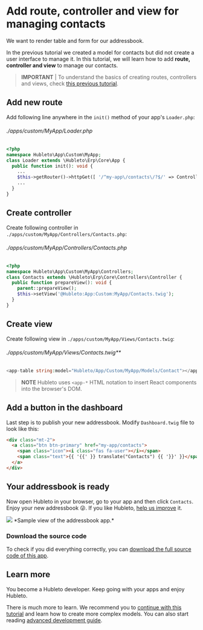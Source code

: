 # Add route, controller and view for managing contacts

We want to render table and form for our addressbook.

In the previous tutorial we created a model for contacts but did not create a user interface to manage it. In this tutorial, we will learn how to add **route, controller and view** to manage our contacts.

> **IMPORTANT** | To understand the basics of creating routes, controllers and views, check [this previous tutorial](add-route-controller-and-view).

## Add new route

Add following line anywhere in the `init()` method of your app's `Loader.php`:

###### ./apps/custom/MyApp/Loader.php
```php
<?php
namespace Hubleto\App\Custom\MyApp;
class Loader extends \Hubleto\Erp\Core\App {
  public function init(): void {
    ...
    $this->getRouter()->httpGet([ '/^my-app\/contacts\/?$/' => Controllers\Contacts::class ]);
    ...
  }
}
```

## Create controller

Create following controller in `./apps/custom/MyApp/Controllers/Contacts.php`:

###### ./apps/custom/MyApp/Controllers/Contacts.php
```php
<?php
namespace Hubleto\App\Custom\MyApp\Controllers;
class Contacts extends \Hubleto\Erp\Core\Controllers\Controller {
  public function prepareView(): void {
    parent::prepareView();
    $this->setView('@Hubleto:App:Custom:MyApp/Contacts.twig');
  }
}
```

## Create view

Create following view in `./apps/custom/MyApp/Views/Contacts.twig`:

###### ./apps/custom/MyApp/Views/Contacts.twig**
```php
<app-table string:model="Hubleto/App/Custom/MyApp/Models/Contact"></app-table>
```

> **NOTE** Hubleto uses `<app-*` HTML notation to insert React components into the browser's DOM.

## Add a button in the dashboard

Last step is to publish your new addressbook. Modify `Dashboard.twig` file to look like this:

```html
<div class="mt-2">
  <a class="btn btn-primary" href="my-app/contacts">
    <span class="icon"><i class="fas fa-user"></i></span>
    <span class="text">{{ '{{' }} translate("Contacts") {{ '}}' }}</span>
  </a>
</div>
```

## Your addressbook is ready

Now open Hubleto in your browser, go to your app and then click `Contacts`. Enjoy your new addressbook 😜. If you like Hubleto, [help us improve](../improve) it.

<img src="{{ bookRootUrl }}/content/assets/images/my-app-contacts.png">
*Sample view of the addressbook app.*

### Download the source code

To check if you did everything correctly, you can [download the full source code of this app](../downloads/MyApp.zip).

## Learn more

You become a Hubleto developer. Keep going with your apps and enjoy Hubleto.

There is much more to learn. We recommend you to [continue with this tutorial](add-1-n-relation) and learn how to create more complex models. You can also start reading [advanced development guide](../advanced-development).
